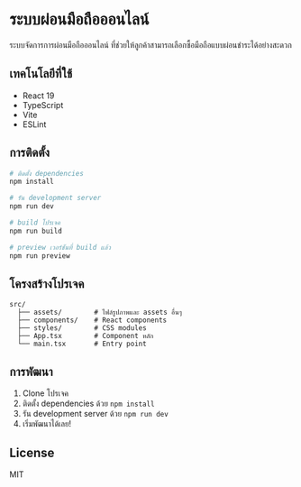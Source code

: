 # ระบบผ่อนมือถือออนไลน์

ระบบจัดการการผ่อนมือถือออนไลน์ ที่ช่วยให้ลูกค้าสามารถเลือกซื้อมือถือแบบผ่อนชำระได้อย่างสะดวก

## เทคโนโลยีที่ใช้

- React 19
- TypeScript
- Vite
- ESLint

## การติดตั้ง

```bash
# ติดตั้ง dependencies
npm install

# รัน development server
npm run dev

# build โปรเจค
npm run build

# preview เวอร์ชันที่ build แล้ว
npm run preview
```

## โครงสร้างโปรเจค

```
src/
  ├── assets/        # ไฟล์รูปภาพและ assets อื่นๆ
  ├── components/    # React components
  ├── styles/        # CSS modules
  ├── App.tsx        # Component หลัก
  └── main.tsx       # Entry point
```

## การพัฒนา

1. Clone โปรเจค
2. ติดตั้ง dependencies ด้วย `npm install`
3. รัน development server ด้วย `npm run dev`
4. เริ่มพัฒนาได้เลย!

## License

MIT
